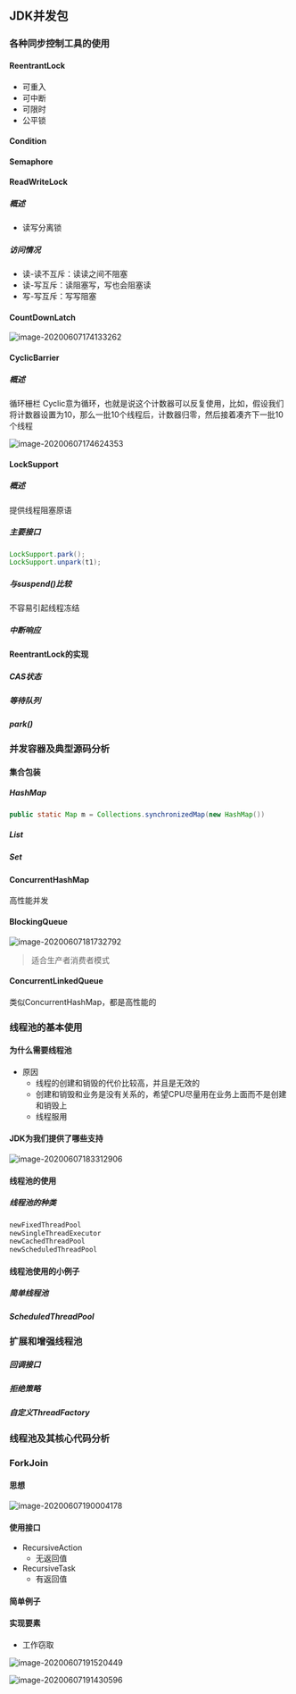 ## JDK并发包

### 各种同步控制工具的使用

#### ReentrantLock

- 可重入
- 可中断
- 可限时
- 公平锁

#### Condition

#### Semaphore

#### ReadWriteLock

##### 概述

- 读写分离锁

##### 访问情况

- 读-读不互斥：读读之间不阻塞
- 读-写互斥：读阻塞写，写也会阻塞读
- 写-写互斥：写写阻塞

#### CountDownLatch

![image-20200607174133262](D:\env\idea-workspaces\JavaBase\doc\md-images\05.JDK并发包\image-20200607174133262.png)

#### CyclicBarrier

##### 概述

循环栅栏
Cyclic意为循环，也就是说这个计数器可以反复使用，比如，假设我们将计数器设置为10，那么一批10个线程后，计数器归零，然后接着凑齐下一批10个线程

![image-20200607174624353](D:\env\idea-workspaces\JavaBase\doc\md-images\05.JDK并发包\image-20200607174624353.png)

#### LockSupport

##### 概述

提供线程阻塞原语

##### 主要接口

```java
LockSupport.park();
LockSupport.unpark(t1);
```

##### 与suspend()比较

不容易引起线程冻结

##### 中断响应


#### ReentrantLock的实现

##### CAS状态

##### 等待队列

##### park()

### 并发容器及典型源码分析

#### 集合包装

##### HashMap

```java
public static Map m = Collections.synchronizedMap(new HashMap())
```

##### List

##### Set

#### ConcurrentHashMap

高性能并发

#### BlockingQueue

![image-20200607181732792](D:\env\idea-workspaces\JavaBase\doc\md-images\05.JDK并发包\image-20200607181732792.png)

> 适合生产者消费者模式

#### ConcurrentLinkedQueue

类似ConcurrentHashMap，都是高性能的

### 线程池的基本使用

#### 为什么需要线程池

- 原因
  - 线程的创建和销毁的代价比较高，并且是无效的
  - 创建和销毁和业务是没有关系的，希望CPU尽量用在业务上面而不是创建和销毁上
  - 线程服用

#### JDK为我们提供了哪些支持

![image-20200607183312906](D:\env\idea-workspaces\JavaBase\doc\md-images\05.JDK并发包\image-20200607183312906.png)


#### 线程池的使用

##### 线程池的种类

```java
newFixedThreadPool
newSingleThreadExecutor
newCachedThreadPool
newScheduledThreadPool
```

#### 线程池使用的小例子

##### 简单线程池

##### ScheduledThreadPool

### 扩展和增强线程池

##### 回调接口

##### 拒绝策略

##### 自定义ThreadFactory

### 线程池及其核心代码分析

### ForkJoin

#### 思想

![image-20200607190004178](D:\env\idea-workspaces\JavaBase\doc\md-images\05.JDK并发包\image-20200607190004178.png)

#### 使用接口

- RecursiveAction
  - 无返回值
- RecursiveTask
  - 有返回值


#### 简单例子

#### 实现要素

- 工作窃取

![image-20200607191520449](D:\env\idea-workspaces\JavaBase\doc\md-images\05.JDK并发包\image-20200607191520449.png)

![image-20200607191430596](D:\env\idea-workspaces\JavaBase\doc\md-images\05.JDK并发包\image-20200607191430596.png)